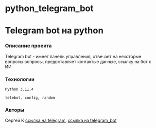 # python_telegram_bot

# Telegram bot на python
### Описание проекта
Telegram bot - имеет панель управления, отвечает на некоторые вопросы вопросы, 
предоставляет контактые данные, ссылку на бот с ИИ


### Технологии
`Python 3.11.4 ` 


```commandline
telebot, config, random
```

### Авторы
Сергей К [ссылка на telegram](https://t.me/magnus_red), [ссылка на telegram_bot](
https://t.me/presentation_mi_bot)   
